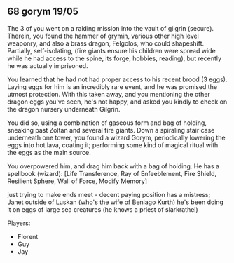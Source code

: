 ## 68 gorym 19/05
The 3 of you went on a raiding mission into the vault of gilgrin (secure).
Therein, you found the hammer of grymin, various other high level weaponry, and also a brass dragon, Felgolos, who could shapeshift.
Partially, self-isolating, (fire giants ensure his children were spread wide while he had access to the spine, its forge, hobbies, reading), but recently he was actually imprisoned.

You learned that he had not had proper access to his recent brood (3 eggs). Laying eggs for him is an incredibly rare event, and he was promised the utmost protection.
With this taken away, and you mentioning the other dragon eggs you've seen, he's not happy, and asked you kindly to check on the dragon nursery underneath Gilgrin.

You did so, using a combination of gaseous form and bag of holding, sneaking past Zoltan and several fire giants. Down a spiraling stair case underneath one tower, you found a wizard Gorym, periodically lowering the eggs into hot lava, coating it; performing some kind of magical ritual with the eggs as the main source.

You overpowered him, and drag him back with a bag of holding.
He has a spellbook (wizard): [Life Transference, Ray of Enfeeblement, Fire Shield, Resilient Sphere, Wall of Force, Modify Memory]

just trying to make ends meet - decent paying position
has a mistress; Janet outside of Luskan (who's the wife of Beniago Kurth)
he's been doing it on eggs of large sea creatures (he knows a priest of slarkrathel)

Players:
- Florent
- Guy
- Jay
